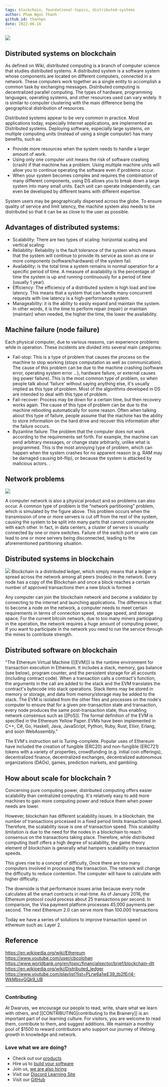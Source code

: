 ```yaml
---
tags: blockchain, foundational-topics, distributed-systems
author: Pham Ngoc Thanh
github_id: thanhpn
date: 2022-06-16
---
```


![](_assets/blockruption-blockchain-300h.png)

## Distributed systems on blockchain

As defined on Wiki, distributed computing is a branch of computer science that studies distributed systems. A distributed system is a software system whose components are located on different computers, connected in a network. These computers work together as a single entity to accomplish a common task by exchanging messages. Distributed computing is decentralized parallel computing. The types of hardware, programming languages, operating systems, and other resources used can vary widely. It is similar to computer clustering with the main difference being the geographical distribution of resources.

Distributed systems appear to be very common in practice. Most applications today, especially Internet applications, are implemented as Distributed systems. Deploying software, especially large systems, on multiple computing units (instead of using a single computer) has many benefits, such as:

- Provide more resources when the system needs to handle a larger amount of work.
- Using only one computer unit means the risk of software crashing (crash) if that machine has a problem. Using multiple machine units will allow you to continue operating the software even if problems occur.
- When your system becomes complex and requires the combination of many different components, using DS allows you to break down a large system into many small units. Each unit can operate independently, can even be developed by different teams with different expertise.

System users may be geographically dispersed across the globe. To ensure quality of service and limit latency, the machine system also needs to be distributed so that it can be as close to the user as possible.

## Advantages of distributed systems:

- Scalability: There are two types of scaling: horizontal scaling and vertical scaling:
- Reliability: Reliability is the fault tolerance of the system which means that the system will continue to provide its service as soon as one or more components (software/hardware) of the system fail.
- Availability: is the total time a system remains in normal operation for a specific period of time. A measure of availability is the percentage of time the system is up and running continuously for a period of time (usually 1 year).
- Efficiency: The efficiency of a distributed system is high load and low latency. This means that a system that can handle many concurrent requests with low latency is a high-performance system.
- Manageability: it is the ability to easily expand and maintain the system. In other words, it is the time to perform repair (repair) or maintain (maintain) when needed, the higher the time, the lower the availability.

## Machine failure (node failure)

Each physical computer, due to various reasons, can experience problems while in operation. These incidents are divided into several main categories:

- Fail-stop: This is a type of problem that causes the process on the machine to stop working (stops computation as well as communication). The cause of this problem can be due to the machine crashing (software error, operating system error ...), hardware failure, or external causes (eg power failure). This is the most common type of problem, so when people talk about 'failure' without saying anything else, it's usually implied as this type of problem. Most of the algorithms developed in DS are intended to deal with this type of problem.
- Fail-recover: Process may be down for a certain time, but then recovery works again. The cause of this type of problem can be due to the machine rebooting automatically for some reason. Often when talking about this type of failure, people assume that the machine has the ability to store information on the hard drive and recover this information after the failure occurs.
- Byzantine failure: The problem that the computer does not work according to the requirements set forth. For example, the machine can send arbitrary messages, or change state arbitrarily, unlike what is programmed. This is the most annoying type of problem, which can happen when the system crashes for no apparent reason (e.g. RAM may be damaged causing bit-flip), or because the system is attacked by malicious actors. .

## Network problems

![](https://blog.yugabyte.com/wp-content/uploads/2019/05/How-Does-YugaByte-DB-Handle-Network-Partitions-and-Failover-blogpreview.png)

A computer network is also a physical product and so problems can also occur. A common type of problem is the “network partitioning” problem, which is simulated by the figure above. This problem occurs when the transmission of one or more servers is cut off from the rest of the system, causing the system to be split into many parts that cannot communicate with each other. In fact, in data centers, a cluster of servers is usually connected by one or more switches. Failure of the switch port or wire can lead to one or more servers being disconnected, leading to the aforementioned partitioning situation.

## Distributed systems in blockchain

![](_assets/c7XYHH1.png) Blockchain is a distributed ledger, which simply means that a ledger is spread across the network among all peers (nodes) in the network. Every node has a copy of the Blockchain and once a block reaches a certain number of approved transactions then a new block is formed

Any computer can join the blockchain network and become a validator by connecting to the internet and launching applications. The difference is that to become a node on the network, a computer needs to meet certain requirements in terms of connection speed, storage speed, and storage space. For the current bitcoin network, due to too many miners participating in the operation, the network requires a huge amount of computing power, If you want to participate in the network you need to run the service through the mines to contribute strength.

## Distributed software on blockchain

"The Ethereum Virtual Machine ([[EVM]]) is the runtime environment for transaction execution in Ethereum. It includes a stack, memory, gas balance (see below), program counter, and the persistent storage for all accounts (including contract code). When a transaction calls a contract's function, the arguments in the call are added to the stack and the EVM translates the contract's bytecode into stack operations. Stack items may be stored in memory or storage, and data from memory/storage may be added to the stack. The EVM is isolated from the other files and processes on the node's computer to ensure that for a given pre-transaction state and transaction, every node produces the same post-transaction state, thus enabling network consensus such as [[PoS]]. The formal definition of the EVM is specified in the Ethereum Yellow Paper. EVMs have been implemented in C++, C#, Go, Haskell, Java, JavaScript, Python, Ruby, Rust, Elixir, Erlang, and soon WebAssembly."

The EVM's instruction set is Turing-complete. Popular uses of Ethereum have included the creation of fungible (ERC20) and non-fungible (ERC721) tokens with a variety of properties, crowdfunding (e.g. initial coin offerings), decentralized finance, decentralized exchanges, decentralized autonomous organizations (DAOs), games, prediction markets, and gambling.

## How about scale for blockchain ?

Concerning pure computing power, distributed computing offers easier scalability than centralized computing. It's relatively easy to add more machines to gain more computing power and reduce them when power needs are lower.

However, blockchain has different scalability issues. In a blockchain, the number of transactions processed in a fixed period limits transaction speed. Therefore, the scalability issue is one of transaction speed. This scalability limitation is due to the need for the nodes in a blockchain to reach consensus on the transactions taking place. Therefore, while distributed computing itself offers a high degree of scalability, the game theory element of blockchain is generally what hampers scalability on transaction speeds.

This gives rise to a concept of difficulty, Once there are too many computers involved in processing the transaction. The network will change the difficulty to reduce contention. The computer will have to calculate with higher difficulty.

The downside is that performance issues arise because every node calculates all the smart contracts in real-time. As of January 2016, the Ethereum protocol could process about 25 transactions per second. In comparison, the Visa payment platform processes 45,000 payments per second. The next Ethereum 2.0 can serve more than 100.000 transactions

Today we have a series of solutions to improve transaction speed on ethereum such as: Layer 2.

## Reference

https://en.wikipedia.org/wiki/Ethereum https://www.youtube.com/user/cbcolohan https://www.worldbank.org/en/topic/financialsector/brief/blockchain-dlt https://en.wikipedia.org/wiki/Distributed_ledger https://www.youtube.com/playlist?list=PLrw6a1wE39_tb2fErI4-WkMbsvGQk9_UB


---
<!-- cta -->
### Contributing

At Dwarves, we encourage our people to read, write, share what we learn with others, and [[CONTRIBUTING|contributing to the Brainery]] is an important part of our learning culture. For visitors, you are welcome to read them, contribute to them, and suggest additions. We maintain a monthly pool of $1500 to reward contributors who support our journey of lifelong growth in knowledge and network.

### Love what we are doing?

- Check out our [products](https://superbits.co)
- Hire us to [build your software](https://d.foundation)
- Join us, [we are also hiring](https://github.com/dwarvesf/WeAreHiring)
- Visit our [Discord Learning Site](https://discord.gg/dzNBpNTVEZ)
- Visit our [GitHub](https://github.com/dwarvesf)